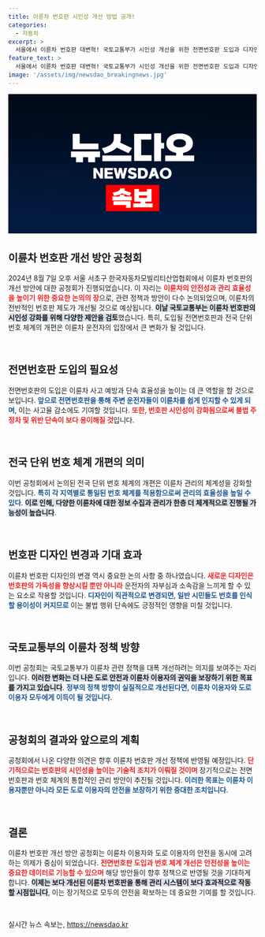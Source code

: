 ```yaml
---
title: 이륜차 번호판 시인성 개선 방법 공개!
categories:
  - 자동차
excerpt: >
  서울에서 이륜차 번호판 대변혁! 국토교통부가 시인성 개선을 위한 전면번호판 도입과 디자인 변경을 논의하는 공청회가 열렸다. 이륜차 운전자의 안전과 편의성을 높일 새로운 변화가 주목받고 있다!
feature_text: >
  서울에서 이륜차 번호판 대변혁! 국토교통부가 시인성 개선을 위한 전면번호판 도입과 디자인 변경을 논의하는 공청회가 열렸다. 이륜차 운전자의 안전과 편의성을 높일 새로운 변화가 주목받고 있다!
image: '/assets/img/newsdao_breakingnews.jpg'
---
```


<p><img src="/assets/img/newsdao_breakingnews.jpg" alt="koreaapp 속보" /></p>

<h2 data-ke-size="size26">이륜차 번호판 개선 방안 공청회</h2>

<p data-ke-size="size16">2024년 8월 7일 오후 서울 서초구 한국자동차모빌리티산업협회에서 이륜차 번호판의 개선 방안에 대한 공청회가 진행되었습니다. 이 자리는 <b><span style="color: #ee2323;">이륜차의 안전성과 관리 효율성을 높이기 위한 중요한 논의의 장</span></b>으로, 관련 정책과 방안이 다수 논의되었으며, 이륜차의 전반적인 번호판 제도가 개선될 것으로 예상됩니다. <b><span style="background-color: #21538527;">이날 국토교통부는 이륜차 번호판의 시인성 강화를 위해 다양한 제안을 검토</span></b>했습니다. 특히, 도입될 전면번호판과 전국 단위 번호 체계의 개편은 이륜차 운전자의 입장에서 큰 변화가 될 것입니다.</p>

<p data-ke-size="size16">&nbsp;</p>

<h2 data-ke-size="size26">전면번호판 도입의 필요성</h2>

<p data-ke-size="size16">전면번호판의 도입은 이륜차 사고 예방과 단속 효율성을 높이는 데 큰 역할을 할 것으로 보입니다. <b><span style="color: #1a5490;">앞으로 전면번호판을 통해 주변 운전자들이 이륜차를 쉽게 인지할 수 있게 되며</span></b>, 이는 사고율 감소에도 기여할 것입니다. <b><span style="color: #ee2323;">또한, 번호판 시인성이 강화됨으로써 불법 주정차 및 위반 단속이 보다 용이해질 것</span></b>입니다.</p>

<p data-ke-size="size16">&nbsp;</p>

<h2 data-ke-size="size26">전국 단위 번호 체계 개편의 의미</h2>

<p data-ke-size="size16">이번 공청회에서 논의된 전국 단위 번호 체계의 개편은 이륜차 관리의 체계성을 강화할 것입니다. <b><span style="color: #1a5490;">특히 각 지역별로 통일된 번호 체계를 적용함으로써 관리의 효율성을 높일 수 있다</span></b>. <b><span style="background-color: #21538527;">이로 인해, 다양한 이륜차에 대한 정보 수집과 관리가 한층 더 체계적으로 진행될 가능성이 높습니다</span></b>.</p>

<p data-ke-size="size16">&nbsp;</p>

<h2 data-ke-size="size26">번호판 디자인 변경과 기대 효과</h2>

<p data-ke-size="size16">이륜차 번호판 디자인의 변경 역시 중요한 논의 사항 중 하나였습니다. <b><span style="color: #ee2323;">새로운 디자인은 번호판의 가독성을 향상시킬 뿐만 아니라</span></b> 운전자의 자부심과 소속감을 느끼게 할 수 있는 요소로 작용할 것입니다. <b><span style="color: #1a5490;">디자인이 직관적으로 변경되면, 일반 시민들도 번호를 인식할 용이성이 커지므로</span></b> 이는 불법 행위 단속에도 긍정적인 영향을 미칠 것입니다.</p>

<p data-ke-size="size16">&nbsp;</p>

<h2 data-ke-size="size26">국토교통부의 이륜차 정책 방향</h2>

<p data-ke-size="size16">이번 공청회는 국토교통부가 이륜차 관련 정책을 대폭 개선하려는 의지를 보여주는 자리입니다. <b><span style="background-color: #21538527;">이러한 변화는 더 나은 도로 안전과 이륜차 이용자의 권익을 보장하기 위한 목표를 가지고 있습니다</span></b>. <b><span style="color: #1a5490;">정부의 정책 방향이 실질적으로 개선된다면, 이륜차 이용자와 도로 이용자 모두에게 이득이 될 것입니다</span></b>.</p>

<p data-ke-size="size16">&nbsp;</p>

<h2 data-ke-size="size26">공청회의 결과와 앞으로의 계획</h2>

<p data-ke-size="size16">공청회에서 나온 다양한 의견은 향후 이륜차 번호판 개선 정책에 반영될 예정입니다. <b><span style="color: #ee2323;">단기적으로는 번호판의 시인성을 높이는 기술적 조치가 이뤄질 것이며</span></b> 장기적으로는 전면번호판과 번호 체계의 통합적인 관리 방안이 추진될 것입니다. <b><span style="color: #1a5490;">이러한 목표는 이륜차 이용자뿐만 아니라 모든 도로 이용자의 안전을 보장하기 위한 중대한 조치입니다</span></b>.</p>

<p data-ke-size="size16">&nbsp;</p>

<h2 data-ke-size="size26">결론</h2>

<p data-ke-size="size16">이륜차 번호판 개선 방안 공청회는 이륜차 이용자와 도로 이용자의 안전을 동시에 고려하는 의제가 중심이 되었습니다. <b><span style="color: #ee2323;">전면번호판 도입과 번호 체계 개선은 안전성을 높이는 중요한 데이터로 기능할 수 있으며</span></b> 해당 방안들이 향후 정책으로 반영될 것을 기대하게 합니다. <b><span style="background-color: #21538527;">이제는 보다 개선된 이륜차 번호판을 통해 관리 시스템이 보다 효과적으로 작동할 시점입니다</span></b>, 이는 장기적으로 모두의 안전을 확보하는 데 중요한 기여를 할 것입니다.</p>

<p data-ke-size="size16">&nbsp;</p>
실시간 뉴스 속보는, <a href="https://newsdao.kr" rel="dofollow">https://newsdao.kr</a>


